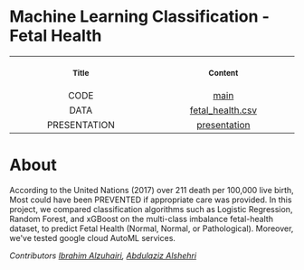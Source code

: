# Machine Learning Classification - Fetal Health

<table>
  <tr>
    <th align="center">
      <img width="441" height="1">
      <p> 
        <small>
          Title
        </small>
      </p>
    </th>
    <th align="center">
      <img width="441" height="1">
      <p> 
        <small>
          Content
        </small>
      </p>
    </th>
  </tr>
  <tr>
    <td align="center">
      CODE
    </td>
    <td align="center">
      <a href=https://github.com/AbdulazizAlshehri/ML-Classification-Fetal-Health/blob/main/fetal_health.ipynb> main </a>
    </td>
  </tr>
  <tr>
    <td align="center">
      DATA
    </td>
    <td align="center">
      <a href=https://github.com/AbdulazizAlshehri/ML-Classification-Fetal-Health/blob/main/fetal_health.csv> fetal_health.csv </a>
    </td>
  </tr>
  <tr>
    <td align="center">
      PRESENTATION
    </td>
    <td align="center">
      <a href=https://github.com/AbdulazizAlshehri/ML-Classification-Fetal-Health/blob/main/Presentation/presentation%20fetal%20health.pdf> presentation </a>
    </td>
  </tr>
</table>

# About
According to the United Nations (2017) over 211 death per 100,000 live birth, Most could have been PREVENTED if appropriate care was provided. In this project, we compared classification algorithms such as Logistic Regression, Random Forest, and xGBoost on the multi-class imbalance fetal-health dataset, to predict Fetal Health (Normal, Normal, or Pathological). Moreover, we've tested google cloud AutoML services.


*Contributors [Ibrahim Alzuhairi](https://github.com/ibalzuhairi), [Abdulaziz Alshehri](https://github.com/AbdulazizAlshehri)*
